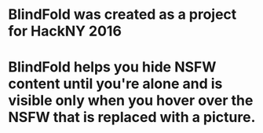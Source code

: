 # BlindFold was created as a project for HackNY 2016
#
# BlindFold helps you hide NSFW content until you're alone and is visible only when you hover over the NSFW that is replaced with a picture.
